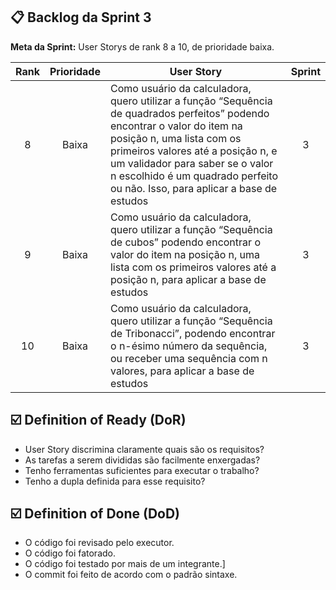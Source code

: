 ## 📋 Backlog da Sprint 3

**Meta da Sprint:** User Storys de rank 8 a 10, de prioridade baixa.

Rank | Prioridade | User Story                                                                                                                                                                                                                                                                                                       | Sprint
:--: | :--------: | ---------------------------------------------------------------------------------------------------------------------------------------------------------------------------------------------------------------------------------------------------------------------------------------------------------------- | :----:
   8 |    Baixa   | Como usuário da calculadora, quero utilizar a função “Sequência de quadrados perfeitos” podendo encontrar o valor do item na posição n, uma lista com os primeiros valores até a posição n, e um validador para saber se o valor n escolhido é um quadrado perfeito ou não. Isso, para aplicar a base de estudos | 3
   9 |    Baixa   | Como usuário da calculadora, quero utilizar a função “Sequência de cubos” podendo encontrar o valor do item na posição n, uma lista com os primeiros valores até a posição n, para aplicar a base de estudos                                                                                                     | 3
  10 |    Baixa   | Como usuário da calculadora, quero utilizar a função “Sequência de Tribonacci”, podendo encontrar o n-ésimo número da sequência, ou receber uma sequência com n valores, para aplicar a base de estudos                                                                                                          | 3

## ☑️ Definition of Ready (DoR)

- User Story discrimina claramente quais são os requisitos?
- As tarefas a serem divididas são facilmente enxergadas?
- Tenho ferramentas suficientes para executar o trabalho?
- Tenho a dupla definida para esse requisito?

## ☑️ Definition of Done (DoD)

- O código foi revisado pelo executor.
- O código foi fatorado.
- O código foi testado por mais de um integrante.]
- O commit foi feito de acordo com o padrão sintaxe.
